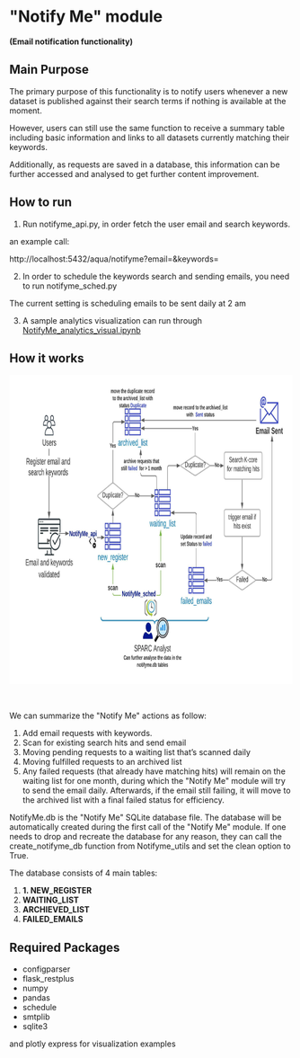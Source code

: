 # "Notify Me" module
__(Email notification functionality)__

## Main Purpose

The primary purpose of this functionality is to notify users whenever a new dataset is published against their search terms if nothing is available at the moment.

However, users can still use the same function to receive a summary table including basic information and links to all datasets currently matching their keywords.

Additionally, as requests are saved in a database, this information can be further accessed and analysed to get further content improvement.


## How to run

1. Run notifyme_api.py, in order fetch the user email and search keywords.
 
 an example call:
 	
  http://localhost:5432/aqua/notifyme?email=<email>&keywords=<keywords>
 
 
2. In order to schedule the keywords search and sending emails, you need to run notifyme_sched.py

The current setting is scheduling emails to be sent daily at 2 am


 3. A sample analytics visualization can run through [NotifyMe_analytics_visual.ipynb](https://nbviewer.jupyter.org/github/lrasmy/aqua/blob/main/NotifyMe/NotifyMe_analytics_visual.ipynb)
 

## How it works

<p align="left">
  <img src="https://github.com/Niloofar-Sh/aqua/blob/main/src/assets/images/NotifyMe.jpeg" alt="interface" width="900" height="550"> 
  <br/> 
  </img>
</p>

<br/>

We can summarize the "Notify Me" actions as follow:
1.	Add email requests with keywords.
2.	Scan for existing search hits and send email
3.	Moving pending requests to a waiting list that’s scanned daily
4.	Moving fulfilled requests to an archived list
5.	Any failed requests (that already have matching hits) will remain on the waiting list for one month, during which the "Notify Me" module will try to send the email daily. Afterwards, if the email still failing, it will move to the archived list with a final failed status for efficiency.

NotifyMe.db is the "Notify Me" SQLite database file. The database will be automatically created during the first call of the "Notify Me" module.  If one needs to drop and recreate the database for any reason, they can call the create_notifyme_db function from Notifyme_utils and set the clean option to True.

The database consists of 4 main tables:

1. __1.	NEW_REGISTER__
2. __WAITING_LIST__
3. __ARCHIEVED_LIST__
4. __FAILED_EMAILS__

## Required Packages
- configparser
- flask_restplus
- numpy
- pandas
- schedule
- smtplib
- sqlite3

and plotly express for visualization examples


